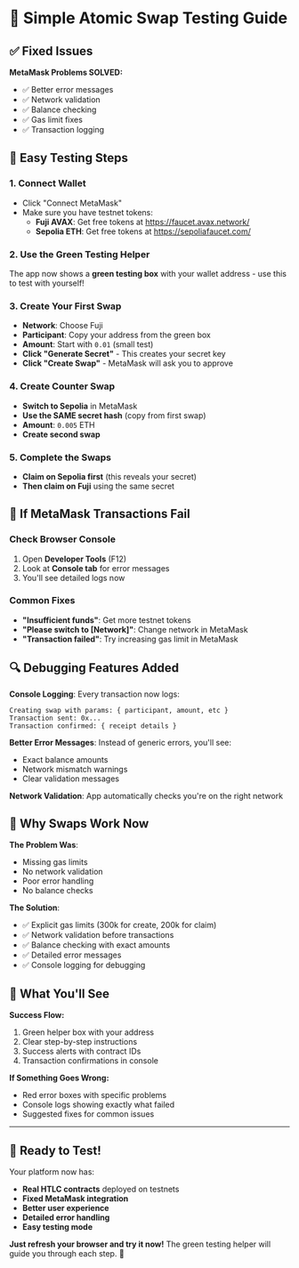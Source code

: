 # 🚀 Simple Atomic Swap Testing Guide

## ✅ Fixed Issues

**MetaMask Problems SOLVED:**
- ✅ Better error messages
- ✅ Network validation
- ✅ Balance checking
- ✅ Gas limit fixes
- ✅ Transaction logging

## 🧪 Easy Testing Steps

### 1. Connect Wallet
- Click "Connect MetaMask"
- Make sure you have testnet tokens:
  - **Fuji AVAX**: Get free tokens at https://faucet.avax.network/
  - **Sepolia ETH**: Get free tokens at https://sepoliafaucet.com/

### 2. Use the Green Testing Helper
The app now shows a **green testing box** with your wallet address - use this to test with yourself!

### 3. Create Your First Swap
- **Network**: Choose Fuji
- **Participant**: Copy your address from the green box
- **Amount**: Start with `0.01` (small test)
- **Click "Generate Secret"** - This creates your secret key
- **Click "Create Swap"** - MetaMask will ask you to approve

### 4. Create Counter Swap  
- **Switch to Sepolia** in MetaMask
- **Use the SAME secret hash** (copy from first swap)
- **Amount**: `0.005` ETH
- **Create second swap**

### 5. Complete the Swaps
- **Claim on Sepolia first** (this reveals your secret)
- **Then claim on Fuji** using the same secret

## 🐛 If MetaMask Transactions Fail

### Check Browser Console
1. Open **Developer Tools** (F12)
2. Look at **Console tab** for error messages
3. You'll see detailed logs now

### Common Fixes
- **"Insufficient funds"**: Get more testnet tokens
- **"Please switch to [Network]"**: Change network in MetaMask
- **"Transaction failed"**: Try increasing gas limit in MetaMask

## 🔍 Debugging Features Added

**Console Logging**: Every transaction now logs:
```
Creating swap with params: { participant, amount, etc }
Transaction sent: 0x...
Transaction confirmed: { receipt details }
```

**Better Error Messages**: Instead of generic errors, you'll see:
- Exact balance amounts
- Network mismatch warnings  
- Clear validation messages

**Network Validation**: App automatically checks you're on the right network

## 🎯 Why Swaps Work Now

**The Problem Was**: 
- Missing gas limits
- No network validation
- Poor error handling
- No balance checks

**The Solution**:
- ✅ Explicit gas limits (300k for create, 200k for claim)
- ✅ Network validation before transactions
- ✅ Balance checking with exact amounts
- ✅ Detailed error messages
- ✅ Console logging for debugging

## 📱 What You'll See

**Success Flow:**
1. Green helper box with your address
2. Clear step-by-step instructions
3. Success alerts with contract IDs
4. Transaction confirmations in console

**If Something Goes Wrong:**
- Red error boxes with specific problems
- Console logs showing exactly what failed
- Suggested fixes for common issues

---

## 🚀 Ready to Test!

Your platform now has:
- **Real HTLC contracts** deployed on testnets
- **Fixed MetaMask integration** 
- **Better user experience**
- **Detailed error handling**
- **Easy testing mode**

**Just refresh your browser and try it now!** The green testing helper will guide you through each step. 🎉